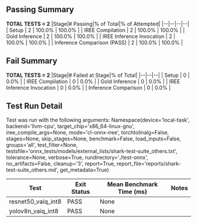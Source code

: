 ## Passing Summary

**TOTAL TESTS = 2**
|Stage|# Passing|% of Total|% of Attempted|
|--|--|--|--|
| Setup | 2 | 100.0% | 100.0% |
| IREE Compilation | 2 | 100.0% | 100.0% |
| Gold Inference | 2 | 100.0% | 100.0% |
| IREE Inference Invocation | 2 | 100.0% | 100.0% |
| Inference Comparison (PASS) | 2 | 100.0% | 100.0% |
## Fail Summary

**TOTAL TESTS = 2**
|Stage|# Failed at Stage|% of Total|
|--|--|--|
| Setup | 0 | 0.0% |
| IREE Compilation | 0 | 0.0% |
| Gold Inference | 0 | 0.0% |
| IREE Inference Invocation | 0 | 0.0% |
| Inference Comparison | 0 | 0.0% |
## Test Run Detail
Test was run with the following arguments:
Namespace(device='local-task', backend='llvm-cpu', target_chip='x86_64-linux-gnu', iree_compile_args=None, mode='cl-onnx-iree', torchtolinalg=False, stages=None, skip_stages=None, benchmark=False, load_inputs=False, groups='all', test_filter=None, testsfile='onnx_tests/models/external_lists/shark-test-suite_others.txt', tolerance=None, verbose=True, rundirectory='./test-onnx', no_artifacts=False, cleanup='3', report=True, report_file='reports/shark-test-suite_others.md', get_metadata=True)

| Test | Exit Status | Mean Benchmark Time (ms) | Notes |
|--|--|--|--|
| resnet50_vaiq_int8 | PASS | None | |
| yolov8n_vaiq_int8 | PASS | None | |

